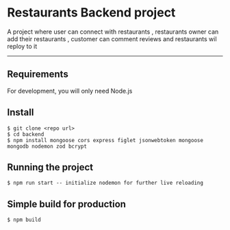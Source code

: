 # Restaurants Backend  project

A project where user can connect with restaurants , restaurants owner can add their restaurants , customer can comment reviews and restaurants wil reploy to it

---
## Requirements

For development, you will only need Node.js

## Install

    $ git clone <repo url>
    $ cd backend
    $ npm install mongoose cors express figlet jsonwebtoken mongoose mongodb nodemon zod bcrypt

## Running the project

    $ npm run start -- initialize nodemon for further live reloading

## Simple build for production

    $ npm build

## 
